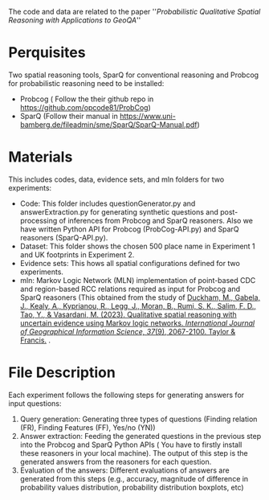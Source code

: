 The code and data are related to the paper ''*Probabilistic Qualitative Spatial Reasoning with Applications to GeoQA*''

# Perquisites

Two spatial reasoning tools, SparQ for conventional reasoning and Probcog for probabilistic reasoning need to be installed:

- Probcog ( Follow the their github repo in https://github.com/opcode81/ProbCog)
- SparQ (Follow their manual in https://www.uni-bamberg.de/fileadmin/sme/SparQ/SparQ-Manual.pdf)


# Materials

This includes codes, data, evidence sets, and mln folders for two experiments:

- Code: This folder includes questionGenerator.py and answerExtraction.py for generating synthetic questions and post-processing of inferences from Probcog and SparQ reasoners. Also we have written Python API for Probcog (ProbCog-API.py) and SparQ reasoners (SparQ-API.py).
- Dataset: This folder shows the chosen 500 place name in Experiment 1 and UK footprints in Experiment 2. 
- Evidence sets: This hows all spatial configurations defined for two experiments. 
- mln: Markov Logic Network (MLN) implementation of point-based CDC and region-based RCC relations required as input for Probcog and SparQ reasoners (This obtained from the study of [Duckham, M., Gabela, J., Kealy, A., Kyprianou, R., Legg, J., Moran, B., Rumi, S. K., Salim, F. D., Tao, Y., & Vasardani, M. (2023). Qualitative spatial reasoning with uncertain evidence using Markov logic networks. *International Journal of Geographical Information Science, 37*(9), 2067-2100. Taylor & Francis.](https://www.tandfonline.com/doi/full/10.1080/13658816.2023.2231044)
.

# File Description

Each experiment follows the following steps for generating answers for input questions:

1. Query generation: Generating three types of questions (Finding relation (FR), Finding Features (FF), Yes/no (YN))
2. Answer extraction: Feeding the generated questions in the previous step into the Probcog and SparQ Python APIs ( You have to firstly install these reasoners in your local machine). The output of this step is the generated answers from the reasoners for each question.
3. Evaluation of the answers: Different evaluations of answers are generated from this steps (e.g., accuracy, magnitude of difference in probability values distribution, probability distribution boxplots, etc) 

